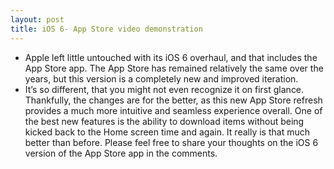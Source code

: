 ```yaml
---
layout: post
title: iOS 6- App Store video demonstration
---
```

* Apple left little untouched with its iOS 6 overhaul, and that includes the App Store app. The App Store has remained relatively the same over the years, but this version is a completely new and improved iteration.
* It’s so different, that you might not even recognize it on first glance. Thankfully, the changes are for the better, as this new App Store refresh provides a much more intuitive and seamless experience overall. One of the best new features is the ability to download items without being kicked back to the Home screen time and again. It really is that much better than before. Please feel free to share your thoughts on the iOS 6 version of the App Store app in the comments.

